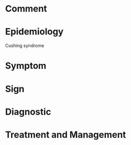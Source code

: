 # Comment

# Epidemiology

Cushing syndrome

# Symptom

# Sign

# Diagnostic

# Treatment and Management
